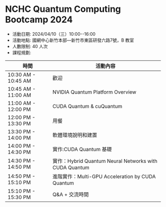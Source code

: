 # NCHC Quantum Computing Bootcamp 2024

 -  活動日期: 2024/04/10（三）10:00--16:00
 -  活動地點: 國網中心新竹本部—新竹市東區研發六路7號，B 教室
 -  人數限制: 40 人次
 -  課程規劃: 

| 時間                | 活動內容                                               |
| ------------------- | ------------------------------------------------------ |
| 10:30 AM - 10:45 AM | 歡迎                                                   |
| 10:45 AM - 11:00 AM | NVIDIA Quantum Platform Overview                       |
| 11:00 AM - 12:00 PM | CUDA Quantum & cuQuantum                               |
| 12:00 PM - 13:30 PM | 用餐                                                   |
| 13:30 PM - 14:00 PM | 軟體環境說明和建置                                     |
| 14:00 PM - 14:30 PM | 實作:CUDA Quantum 基礎                                 |
| 14:30 PM - 14:50 PM | 實作：Hybrid Quantum Neural Networks with CUDA Quantum |
| 14:50 PM - 15:10 PM | 進階實作：Multi-GPU Acceleration by CUDA Quantum       |
| 15:10 PM - 15:30 PM | Q&A + 交流時間                                         |

<!--
  vim: ft=markdown ic wrap noet norl sw=8 ts=8 sts=4:
  -->
